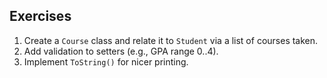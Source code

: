 ## Exercises
1) Create a `Course` class and relate it to `Student` via a list of courses taken.
2) Add validation to setters (e.g., GPA range 0..4).
3) Implement `ToString()` for nicer printing.
